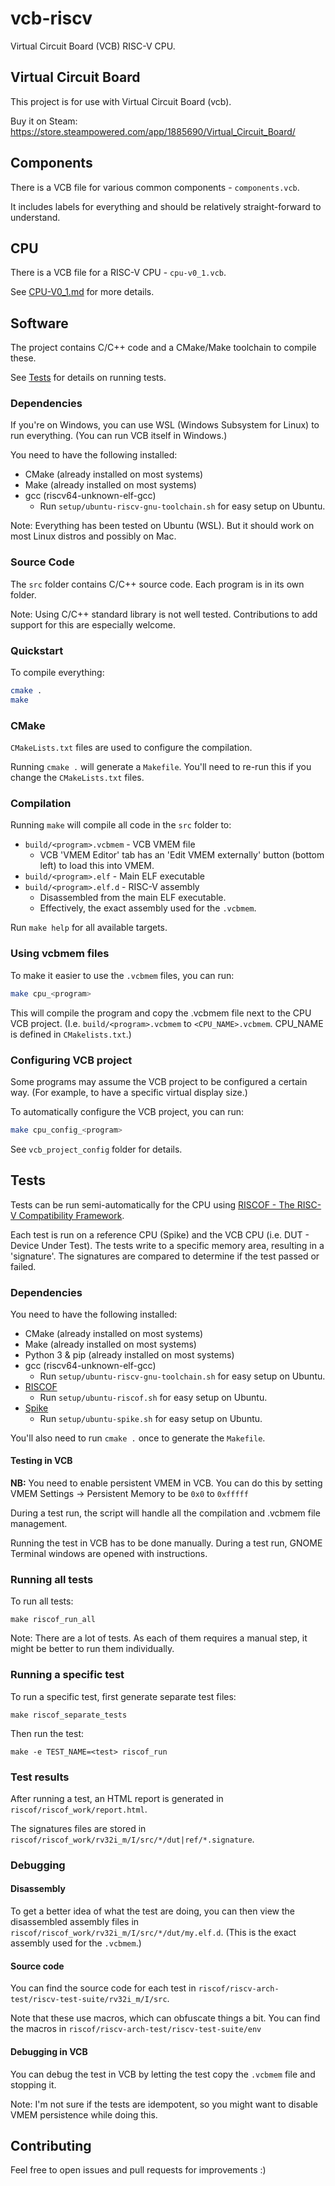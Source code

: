 # vcb-riscv

Virtual Circuit Board (VCB) RISC-V CPU.

## Virtual Circuit Board

This project is for use with Virtual Circuit Board (vcb).

Buy it on Steam: https://store.steampowered.com/app/1885690/Virtual_Circuit_Board/

## Components

There is a VCB file for various common components - `components.vcb`.

It includes labels for everything and should be relatively straight-forward to understand.

## CPU

There is a VCB file for a RISC-V CPU - `cpu-v0_1.vcb`.

See [CPU-V0_1.md](CPU-V0_1.md) for more details.

## Software

The project contains C/C++ code and a CMake/Make toolchain to compile these.

See [Tests](#tests) for details on running tests.

### Dependencies

If you're on Windows, you can use WSL (Windows Subsystem for Linux) to run everything.
(You can run VCB itself in Windows.)

You need to have the following installed:

* CMake (already installed on most systems)
* Make (already installed on most systems)
* gcc (riscv64-unknown-elf-gcc)
    * Run `setup/ubuntu-riscv-gnu-toolchain.sh` for easy setup on Ubuntu.

Note: Everything has been tested on Ubuntu (WSL).
But it should work on most Linux distros and possibly on Mac.

### Source Code

The `src` folder contains C/C++ source code.
Each program is in its own folder.

Note: Using C/C++ standard library is not well tested.
Contributions to add support for this are especially welcome.

### Quickstart

To compile everything:

```bash
cmake .
make
```

### CMake

`CMakeLists.txt` files are used to configure the compilation.

Running `cmake .` will generate a `Makefile`.
You'll need to re-run this if you change the `CMakeLists.txt` files.

### Compilation

Running `make` will compile all code in the `src` folder to:

* `build/<program>.vcbmem` - VCB VMEM file
    * VCB 'VMEM Editor' tab has an 'Edit VMEM externally' button (bottom left) to load this into VMEM.
* `build/<program>.elf` - Main ELF executable
* `build/<program>.elf.d` - RISC-V assembly
    * Disassembled from the main ELF executable.
    * Effectively, the exact assembly used for the `.vcbmem`.

Run `make help` for all available targets.

### Using vcbmem files

To make it easier to use the `.vcbmem` files, you can run:

```bash
make cpu_<program>
```

This will compile the program and copy the .vcbmem file next to the CPU VCB project.
(I.e. `build/<program>.vcbmem` to `<CPU_NAME>.vcbmem`. CPU_NAME is defined in `CMakelists.txt`.)

### Configuring VCB project

Some programs may assume the VCB project to be configured a certain way.
(For example, to have a specific virtual display size.)

To automatically configure the VCB project, you can run:

```bash
make cpu_config_<program>
```

See `vcb_project_config` folder for details.

## Tests

Tests can be run semi-automatically for the CPU
using [RISCOF - The RISC-V Compatibility Framework](https://riscof.readthedocs.io/en/stable/intro.html).

Each test is run on a reference CPU (Spike) and the VCB CPU (i.e. DUT - Device Under Test).
The tests write to a specific memory area, resulting in a 'signature'.
The signatures are compared to determine if the test passed or failed.

### Dependencies

You need to have the following installed:

* CMake (already installed on most systems)
* Make (already installed on most systems)
* Python 3 & pip (already installed on most systems)
* gcc (riscv64-unknown-elf-gcc)
    * Run `setup/ubuntu-riscv-gnu-toolchain.sh` for easy setup on Ubuntu.
* [RISCOF](https://riscof.readthedocs.io/en/stable/installation.html#install-riscof)
    * Run `setup/ubuntu-riscof.sh` for easy setup on Ubuntu.
* [Spike](https://github.com/riscv-software-src/riscv-isa-sim#build-steps)
    * Run `setup/ubuntu-spike.sh` for easy setup on Ubuntu.

You'll also need to run `cmake .` once to generate the `Makefile`.

#### Testing in VCB

**NB:** You need to enable persistent VMEM in VCB.
You can do this by setting VMEM Settings -> Persistent Memory to be `0x0` to `0xfffff`

During a test run, the script will handle all the compilation and .vcbmem file management.

Running the test in VCB has to be done manually.
During a test run, GNOME Terminal windows are opened with instructions.

### Running all tests

To run all tests:

```
make riscof_run_all
```

Note: There are a lot of tests.
As each of them requires a manual step, it might be better to run them individually.

### Running a specific test

To run a specific test, first generate separate test files:

```
make riscof_separate_tests
```

Then run the test:

```
make -e TEST_NAME=<test> riscof_run
```

### Test results

After running a test, an HTML report is generated in `riscof/riscof_work/report.html`.

The signatures files are stored in `riscof/riscof_work/rv32i_m/I/src/*/dut|ref/*.signature`.

### Debugging

#### Disassembly

To get a better idea of what the test are doing, you can then view the disassembled assembly files
in `riscof/riscof_work/rv32i_m/I/src/*/dut/my.elf.d`.
(This is the exact assembly used for the `.vcbmem`.)

#### Source code

You can find the source code for each test in `riscof/riscv-arch-test/riscv-test-suite/rv32i_m/I/src`.

Note that these use macros, which can obfuscate things a bit.
You can find the macros in `riscof/riscv-arch-test/riscv-test-suite/env`

#### Debugging in VCB

You can debug the test in VCB by letting the test copy the `.vcbmem` file and stopping it.

Note: I'm not sure if the tests are idempotent, so you might want to disable VMEM persistence while doing this.

## Contributing

Feel free to open issues and pull requests for improvements :)
